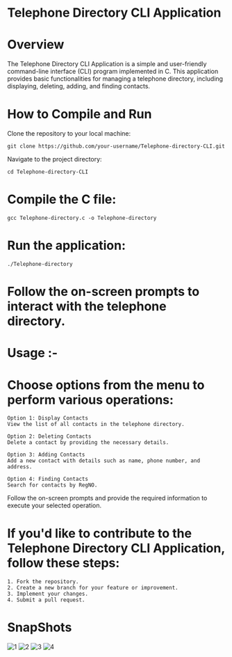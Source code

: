 # Telephone Directory CLI Application

# Overview

The Telephone Directory CLI Application is a simple and user-friendly command-line interface (CLI) program implemented in C. This application provides basic functionalities for managing a telephone directory, including displaying, deleting, adding, and finding contacts.

# How to Compile and Run

  Clone the repository to your local machine:
  
    git clone https://github.com/your-username/Telephone-directory-CLI.git
    
  Navigate to the project directory:

    cd Telephone-directory-CLI
    
# Compile the C file:

    gcc Telephone-directory.c -o Telephone-directory
    
# Run the application:

    ./Telephone-directory
    
# Follow the on-screen prompts to interact with the telephone directory.

# Usage :-

# Choose options from the menu to perform various operations:

    Option 1: Display Contacts
    View the list of all contacts in the telephone directory.
    
    Option 2: Deleting Contacts
    Delete a contact by providing the necessary details.
    
    Option 3: Adding Contacts
    Add a new contact with details such as name, phone number, and address.
    
    Option 4: Finding Contacts
    Search for contacts by RegNO.
    
  Follow the on-screen prompts and provide the required information to execute your selected operation.

# If you'd like to contribute to the Telephone Directory CLI Application, follow these steps:

    1. Fork the repository.
    2. Create a new branch for your feature or improvement.
    3. Implement your changes.
    4. Submit a pull request.

# SnapShots

![1](https://github.com/Nehal04052/Telephone-directory/assets/126107576/058651cc-9ac6-4b8c-8767-7ee9e63788fc)
![2](https://github.com/Nehal04052/Telephone-directory/assets/126107576/1b2fbfdd-c095-460f-b799-541dfe603084)
![3](https://github.com/Nehal04052/Telephone-directory/assets/126107576/a1b4df75-f0ac-4e74-b45d-8d02cde980d9)
![4](https://github.com/Nehal04052/Telephone-directory/assets/126107576/1c71d385-0438-49b6-97b3-877068c055a6)
